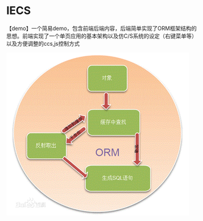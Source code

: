 # IECS

【demo】一个简易demo，包含前端后端内容，后端简单实现了ORM框架结构的思想。前端实现了一个单页应用的基本架构以及仿C/S系统的设定（右键菜单等）以及方便调整的ccs,js控制方式

![Image text](https://github.com/AmyliaScarlet/IECS/blob/master/md.jpg)

